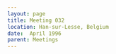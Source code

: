 ```yaml
---
layout: page
title: Meeting 032
location: Han-sur-Lesse, Belgium
date:  April 1996
parent: Meetings
---
```

